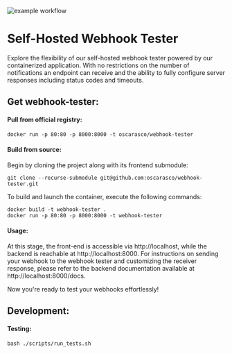 ![example workflow](https://github.com/oscarasco/webhook-tester/actions/workflows/ci-test.yml/badge.svg)

# Self-Hosted Webhook Tester

Explore the flexibility of our self-hosted webhook tester powered by our containerized application. With no restrictions on the number of notifications an endpoint can receive and the ability to fully configure server responses including status codes and timeouts.


## Get webhook-tester:

#### Pull from official registry:

```shell
docker run -p 80:80 -p 8000:8000 -t oscarasco/webhook-tester
```

#### Build from source:

Begin by cloning the project along with its frontend submodule:
```shell
git clone --recurse-submodule git@github.com:oscarasco/webhook-tester.git
```

To build and launch the container, execute the following commands:

```shell
docker build -t webhook-tester .
docker run -p 80:80 -p 8000:8000 -t webhook-tester
```
#### Usage:


At this stage, the front-end is accessible via http://localhost, while the backend is reachable at http://localhost:8000. For instructions on sending your webhook to the webhook tester and customizing the receiver response, please refer to the backend documentation available at http://localhost:8000/docs.


Now you're ready to test your webhooks effortlessly!

## Development:

#### Testing:

```shell
bash ./scripts/run_tests.sh
```